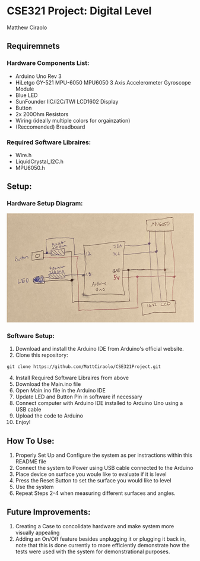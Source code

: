 # CSE321 Project: Digital Level
Matthew Ciraolo

## Requiremnets

### Hardware Components List:
  - Arduino Uno Rev 3
  - HiLetgo GY-521 MPU-6050 MPU6050 3 Axis Accelerometer Gyroscope Module
  - Blue LED
  - SunFounder IIC/I2C/TWI LCD1602 Display
  - Button
  - 2x 200Ohm Resistors
  - Wiring (ideally multiple colors for orgainzation)
  - (Reccomended) Breadboard

### Required Software Libraires:
  - Wire.h
  - LiquidCrystal_I2C.h
  - MPU6050.h

## Setup:

### Hardware Setup Diagram:

![screenshot](images/Diagram.PNG)

### Software Setup:
  1. Download and install the Arduino IDE from Arduino's official website.
  2. Clone this repository:
```
git clone https://github.com/MattCiraolo/CSE321Project.git
```
  4. Install Required Software Libraires from above
  5. Download the Main.ino file
  6. Open Main.ino file in the Arduino IDE
  7. Update LED and Button Pin in software if necessary
  8. Connect computer with Arduino IDE installed to Arduino Uno using a USB cable
  9. Upload the code to Arduino
   10. Enjoy!

## How To Use:
1. Properly Set Up and Configure the system as per instractions within this README file
2. Connect the system to Power using USB cable connected to the Arduino
3. Place device on surface you woule like to evaluate if it is level
4. Press the Reset Button to set the surface you would like to level
5. Use the system
6. Repeat Steps 2-4 when measuring different surfaces and angles.

## Future Improvements:
1. Creating a Case to concolidate hardware and make system more visually appealing
2. Adding an On/Off feature besides unplugging it or plugging it back in, note that this is done currently to more efficiently demonstrate how the tests were used with the system for demonstrational purposes. 

